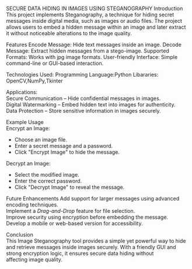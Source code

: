SECURE DATA HIDING IN IMAGES USING STEGANOGRAPHY
Introduction
This project implements Steganography, a technique for hiding secret messages inside digital media, such as images or audio files. The project allows users to embed a hidden message within an image and later extract it without noticeable alterations to the image quality.

Features
Encode Message: Hide text messages inside an image.
Decode Message: Extract hidden messages from a stego-image.
Supported Formats: Works with jpg image formats.
User-friendly Interface: Simple command-line or GUI-based interaction.

Technologies Used:
Programming Language:Python 
Libararies: OpenCV,NumPy,Tkinter

Applications:  
Secure Communication – Hide confidential messages in images.  
Digital Watermarking – Embed hidden text into images for authenticity.  
Data Protection – Store sensitive information in images securely.  

Example Usage  
Encrypt an Image:  
   - Choose an image file.  
   - Enter a secret message and a password.  
   - Click "Encrypt Image" to hide the message.  

Decrypt an Image:  
   - Select the modified image.  
   - Enter the correct password.  
   - Click "Decrypt Image" to reveal the message.

Future Enhancements 
Add support for larger messages using advanced encoding techniques.  
Implement a *Drag-and-Drop* feature for file selection.  
Improve security using encryption before embedding the message.  
Develop a mobile or web-based version for accessibility.  

Conclusion  
This Image Steganography tool provides a simple yet powerful way to hide and retrieve messages inside images securely. With a friendly GUI and strong encryption logic, it ensures secure data hiding without affecting image quality.
